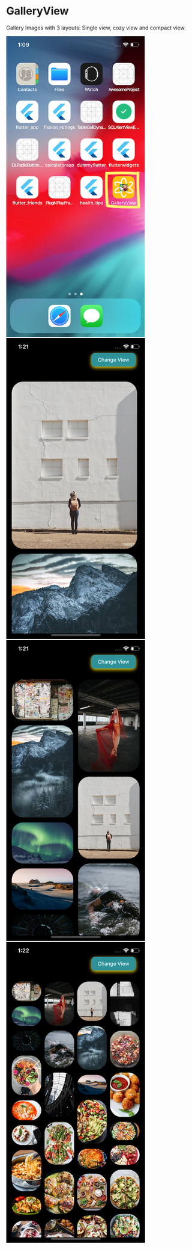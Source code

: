 # GalleryView
Gallery Images with 3 layouts: Single view, cozy view and compact view.

![Capture](https://github.com/Narasimha4/GalleryView/blob/master/Screenshots/Simulator%20Screen%20Shot%20-%20iPhone%20X%20-%202019-04-23%20at%2013.09.13.png) ![Capture](https://github.com/Narasimha4/GalleryView/blob/master/Screenshots/Simulator%20Screen%20Shot%20-%20iPhone%20X%20-%202019-04-23%20at%2013.21.49.png) ![Capture](https://github.com/Narasimha4/GalleryView/blob/master/Screenshots/Simulator%20Screen%20Shot%20-%20iPhone%20X%20-%202019-04-23%20at%2013.21.53.png) ![Capture](https://github.com/Narasimha4/GalleryView/blob/master/Screenshots/Simulator%20Screen%20Shot%20-%20iPhone%20X%20-%202019-04-23%20at%2013.22.03.png)






